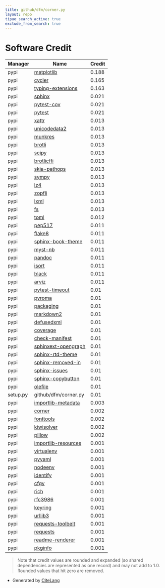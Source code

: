 ```yaml
---
title: github/dfm/corner.py
layout: repo
tipue_search_active: true
exclude_from_search: true
---
```

# Software Credit

|Manager|Name|Credit|
|-------|----|------|
|pypi|[matplotlib](https://matplotlib.org)|0.188|
|pypi|[cycler](https://github.com/matplotlib/cycler)|0.165|
|pypi|[typing-extensions](https://pypi.org/project/typing-extensions)|0.163|
|pypi|[sphinx](https://pypi.org/project/sphinx)|0.021|
|pypi|[pytest-cov](https://pypi.org/project/pytest-cov)|0.021|
|pypi|[pytest](https://pypi.org/project/pytest)|0.021|
|pypi|[xattr](https://pypi.org/project/xattr)|0.013|
|pypi|[unicodedata2](https://pypi.org/project/unicodedata2)|0.013|
|pypi|[munkres](https://pypi.org/project/munkres)|0.013|
|pypi|[brotli](https://pypi.org/project/brotli)|0.013|
|pypi|[scipy](https://pypi.org/project/scipy)|0.013|
|pypi|[brotlicffi](https://pypi.org/project/brotlicffi)|0.013|
|pypi|[skia-pathops](https://pypi.org/project/skia-pathops)|0.013|
|pypi|[sympy](https://pypi.org/project/sympy)|0.013|
|pypi|[lz4](https://pypi.org/project/lz4)|0.013|
|pypi|[zopfli](https://pypi.org/project/zopfli)|0.013|
|pypi|[lxml](https://pypi.org/project/lxml)|0.013|
|pypi|[fs](https://pypi.org/project/fs)|0.013|
|pypi|[toml](https://pypi.org/project/toml)|0.012|
|pypi|[pep517](https://github.com/pypa/pep517)|0.011|
|pypi|[flake8](https://github.com/pycqa/flake8)|0.011|
|pypi|[sphinx-book-theme](https://sphinx-book-theme.readthedocs.io)|0.011|
|pypi|[myst-nb](https://github.com/executablebooks/myst-nb)|0.011|
|pypi|[pandoc](https://pypi.org/project/pandoc)|0.011|
|pypi|[isort](https://pypi.org/project/isort)|0.011|
|pypi|[black](https://pypi.org/project/black)|0.011|
|pypi|[arviz](https://pypi.org/project/arviz)|0.011|
|pypi|[pytest-timeout](https://pypi.org/project/pytest-timeout)|0.01|
|pypi|[pyroma](https://pypi.org/project/pyroma)|0.01|
|pypi|[packaging](https://pypi.org/project/packaging)|0.01|
|pypi|[markdown2](https://pypi.org/project/markdown2)|0.01|
|pypi|[defusedxml](https://pypi.org/project/defusedxml)|0.01|
|pypi|[coverage](https://pypi.org/project/coverage)|0.01|
|pypi|[check-manifest](https://pypi.org/project/check-manifest)|0.01|
|pypi|[sphinxext-opengraph](https://pypi.org/project/sphinxext-opengraph)|0.01|
|pypi|[sphinx-rtd-theme](https://pypi.org/project/sphinx-rtd-theme)|0.01|
|pypi|[sphinx-removed-in](https://pypi.org/project/sphinx-removed-in)|0.01|
|pypi|[sphinx-issues](https://pypi.org/project/sphinx-issues)|0.01|
|pypi|[sphinx-copybutton](https://pypi.org/project/sphinx-copybutton)|0.01|
|pypi|[olefile](https://pypi.org/project/olefile)|0.01|
|setup.py|github/dfm/corner.py|0.01|
|pypi|[importlib-metadata](https://pypi.org/project/importlib-metadata)|0.003|
|pypi|[corner](https://corner.readthedocs.io)|0.002|
|pypi|[fonttools](http://github.com/fonttools/fonttools)|0.002|
|pypi|[kiwisolver](https://github.com/nucleic/kiwi)|0.002|
|pypi|[pillow](https://python-pillow.org)|0.002|
|pypi|[importlib-resources](https://pypi.org/project/importlib-resources)|0.001|
|pypi|[virtualenv](https://pypi.org/project/virtualenv)|0.001|
|pypi|[pyyaml](https://pypi.org/project/pyyaml)|0.001|
|pypi|[nodeenv](https://pypi.org/project/nodeenv)|0.001|
|pypi|[identify](https://pypi.org/project/identify)|0.001|
|pypi|[cfgv](https://pypi.org/project/cfgv)|0.001|
|pypi|[rich](https://pypi.org/project/rich)|0.001|
|pypi|[rfc3986](https://pypi.org/project/rfc3986)|0.001|
|pypi|[keyring](https://pypi.org/project/keyring)|0.001|
|pypi|[urllib3](https://pypi.org/project/urllib3)|0.001|
|pypi|[requests-toolbelt](https://pypi.org/project/requests-toolbelt)|0.001|
|pypi|[requests](https://pypi.org/project/requests)|0.001|
|pypi|[readme-renderer](https://pypi.org/project/readme-renderer)|0.001|
|pypi|[pkginfo](https://pypi.org/project/pkginfo)|0.001|


> Note that credit values are rounded and expanded (so shared dependencies are represented as one record) and may not add to 1.0. Rounded values that hit zero are removed.


- Generated by [CiteLang](https://github.com/vsoch/citelang)
